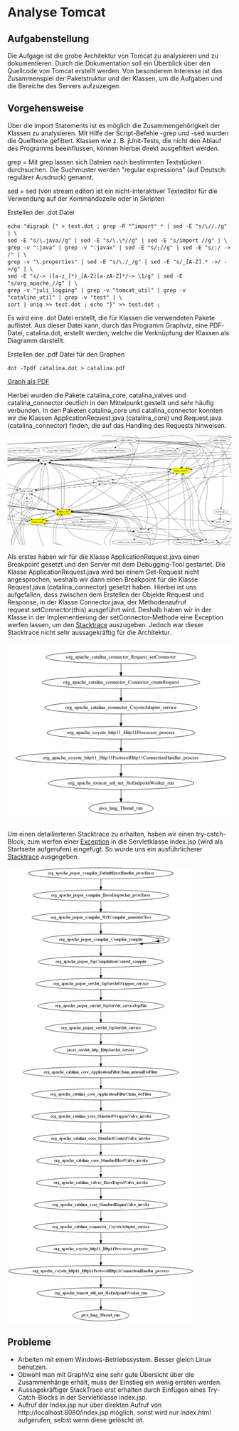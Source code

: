 # Analyse Tomcat 

## Aufgabenstellung
Die Aufgage ist die grobe Architektur von Tomcat zu analysieren und zu dokumentieren. 
Durch die Dokumentation soll ein Überblick über den Quellcode von Tomcat erstellt werden.
Von besonderem Interesse ist das Zusammenspiel der Paketstruktur und der Klassen, um die Aufgaben und die Bereiche des Servers aufzuzeigen.

## Vorgehensweise
Über die import Statements ist es möglich die Zusammengehörigkeit der Klassen zu analysieren. Mit Hilfe der Script-Befehle -grep und -sed wurden die Quelltexte gefiltert. 
Klassen wie z. B. jUnit-Tests, die nicht den Ablauf des Programms beeinflussen, können hierbei direkt ausgefiltert werden.

grep = Mit grep lassen sich Dateien nach bestimmten Textstücken durchsuchen. Die Suchmuster werden "regular expressions" (auf Deutsch: regulärer Ausdruck) genannt.

sed = sed (von stream editor) ist ein nicht-interaktiver Texteditor für die Verwendung auf der Kommandozeile oder in Skripten

Erstellen der .dot Datei
```
echo "digraph {" > test.dot ; grep -R "^import" * | sed -E "s/\//./g" | \
sed -E "s/\.java//g" | sed -E "s/\.\*//g" | sed -E "s/import //g" | \
grep -v ":java" | grep -v ":javax" | sed -E "s/;//g" | sed -E "s/:/ -> /" | \
grep -v "\.properties" | sed -E "s/\./_/g" | sed -E "s/_[A-Z].* ->/ ->/g" | \
sed -E "s/-> ([a-z_]*)_[A-Z][a-zA-Z]*/-> \1/g" | sed -E "s/org_apache_//g" | \
grep -v "juli_logging" | grep -v "tomcat_util" | grep -v "cataline_util" | grep -v "test" | \
sort | uniq >> test.dot ; echo "}" >> test.dot ;
```

Es wird eine .dot Datei erstellt, die für Klassen die verwendeten Pakete auflistet. Aus dieser Datei kann, durch das Programm Graphviz, eine PDF-Datei, catalina.dot, erstellt werden, welche die Verknüpfung der Klassen als Diagramm darstellt. 

Erstellen der .pdf Datei für den Graphen
```
dot -Tpdf catalina.dot > catalina.pdf
```
[Graph als PDF](outputs/catalina.pdf)

Hierbei wurden die Pakete catalina_core, catalina_valves und catalina_connector deutlich in den Mittelpunkt gestellt und sehr häufig verbunden.
In den Paketen catalina_core und catalina_connector konnten wir die Klassen ApplicationRequest.java (catalina_core) und Request.java (catalina_connector) finden, die auf das Handling des Requests hinweisen.

![Catalina core picture](catalina_core.PNG)

Als erstes haben wir für die Klasse ApplicationRequest.java einen Breakpoint gesetzt und den Server mit dem Debugging-Tool gestartet. Die Klasse ApplicationRequest.java wird bei einem Get-Request nicht angesprochen, weshalb wir dann einen Breakpoint für die Klasse Request.java (catalina_connector) gesetzt haben.
Hierbei ist uns aufgefallen, dass zwischen dem Erstellen der Objekte Request und Response, in der Klasse Connector.java, der Methodenaufruf request.setConnector(this) ausgeführt wird. Deshalb haben wir in der Klasse in der Implementierung der setConnector-Methode eine Exception werfen lassen, um den [Stacktrace](outputs/stacktrace_setConnector.txt) auszugeben. Jedoch war dieser Stacktrace nicht sehr aussagekräftig für die Architektur.

![Stacktrace connector](connector_graph.PNG)

Um einen detailierteren Stacktrace zu erhalten, haben wir einen try-catch-Block, zum werfen einer [Exception](outputs/exception.txt) in die Servletklasse index.jsp (wird als Startseite aufgerufen) eingefügt. So wurde uns ein ausführlicherer [Stacktrace](outputs/StackTrace.md) ausgegeben.

![Request stacktrace](stacktrace_graph.png)


## Probleme
* Arbeiten mit einem Windows-Betriebssystem. Besser gleich Linux benutzen.
* Obwohl man mit GraphViz eine sehr gute Übersicht über die Zusammenhänge erhält, muss der Einstieg ein wenig erraten werden.
* Aussagekräftiger StackTrace erst erhalten durch Einfügen eines Try-Catch-Blocks in der Servletklasse index.jsp.
* Aufruf der Index.jsp nur über direkten Aufruf von http://localhost:8080/index.jsp möglich, sonst wird nur index.html aufgerufen, selbst wenn diese gelöscht ist.
